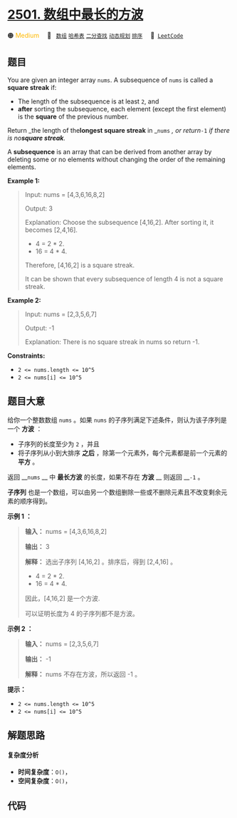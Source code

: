 # [2501. 数组中最长的方波](https://leetcode.com/problems/longest-square-streak-in-an-array)

🟠 <font color=#ffb800>Medium</font>&emsp; 🔖&ensp; [`数组`](/leetcode/outline/tag/array.md) [`哈希表`](/leetcode/outline/tag/hash-table.md) [`二分查找`](/leetcode/outline/tag/binary-search.md) [`动态规划`](/leetcode/outline/tag/dynamic-programming.md) [`排序`](/leetcode/outline/tag/sorting.md)&emsp; 🔗&ensp;[`LeetCode`](https://leetcode.com/problems/longest-square-streak-in-an-array)

## 题目

You are given an integer array `nums`. A subsequence of `nums` is called a
**square streak** if:

  * The length of the subsequence is at least `2`, and
  * **after** sorting the subsequence, each element (except the first element) is the **square** of the previous number.

Return _the length of the**longest square streak** in _`nums` _, or
return_`-1` _if there is no**square streak**._

A **subsequence** is an array that can be derived from another array by
deleting some or no elements without changing the order of the remaining
elements.



**Example 1:**

> Input: nums = [4,3,6,16,8,2]
> 
> Output: 3
> 
> Explanation: Choose the subsequence [4,16,2]. After sorting it, it becomes [2,4,16].
> - 4 = 2 * 2.
> - 16 = 4 * 4.
> 
> Therefore, [4,16,2] is a square streak.
> 
> It can be shown that every subsequence of length 4 is not a square streak.

**Example 2:**

> Input: nums = [2,3,5,6,7]
> 
> Output: -1
> 
> Explanation: There is no square streak in nums so return -1.

**Constraints:**

  * `2 <= nums.length <= 10^5`
  * `2 <= nums[i] <= 10^5`


## 题目大意

给你一个整数数组 `nums` 。如果 `nums` 的子序列满足下述条件，则认为该子序列是一个 **方波** ：

  * 子序列的长度至少为 `2` ，并且
  * 将子序列从小到大排序 **之后** ，除第一个元素外，每个元素都是前一个元素的 **平方** 。

返回 __`nums` __ 中 **最长方波** 的长度，如果不存在 **方波** __ 则返回 __`-1` 。

**子序列** 也是一个数组，可以由另一个数组删除一些或不删除元素且不改变剩余元素的顺序得到。



**示例 1 ：**

> 
> 
> 
> 
> 
> **输入：** nums = [4,3,6,16,8,2]
> 
> **输出：** 3
> 
> **解释：** 选出子序列 [4,16,2] 。排序后，得到 [2,4,16] 。
> - 4 = 2 * 2.
> - 16 = 4 * 4.
> 
> 因此，[4,16,2] 是一个方波.
> 
> 可以证明长度为 4 的子序列都不是方波。
> 
> 

**示例 2 ：**

> 
> 
> 
> 
> 
> **输入：** nums = [2,3,5,6,7]
> 
> **输出：** -1
> 
> **解释：** nums 不存在方波，所以返回 -1 。
> 
> 



**提示：**

  * `2 <= nums.length <= 10^5`
  * `2 <= nums[i] <= 10^5`


## 解题思路

#### 复杂度分析

- **时间复杂度**：`O()`，
- **空间复杂度**：`O()`，

## 代码

```javascript

```